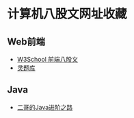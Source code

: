 # 计算机八股文网址收藏

## Web前端

- [W3School 前端八股文](https://www.w3cschool.cn/web_interview/web_interview-eo763ptu.html)
- [灵题库](https://www.yuque.com/baiyueguang-rfnbu/tr4d0i)

## Java

- [二哥的Java进阶之路](https://javabetter.cn/sidebar/sanfene/nixi.html)
